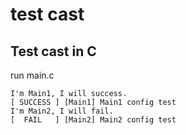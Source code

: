 # test cast

## Test cast in C

run main.c

```
I'm Main1, I will success.
[ SUCCESS ] [Main1] Main1 config test
I'm Main2, I will fail.
[  FAIL   ] [Main2] Main2 config test
```